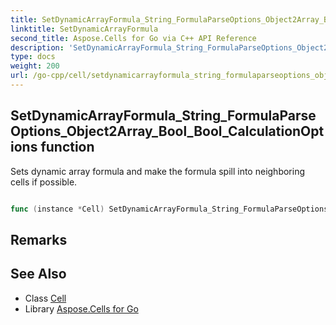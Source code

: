 ```yaml
---
title: SetDynamicArrayFormula_String_FormulaParseOptions_Object2Array_Bool_Bool_CalculationOptions Method 
linktitle: SetDynamicArrayFormula
second_title: Aspose.Cells for Go via C++ API Reference
description: 'SetDynamicArrayFormula_String_FormulaParseOptions_Object2Array_Bool_Bool_CalculationOptions method. Encapsulates the function that represents setdynamicarrayformula in Go.'
type: docs
weight: 200
url: /go-cpp/cell/setdynamicarrayformula_string_formulaparseoptions_object2array_bool_bool_calculationoptions/
---
```


## SetDynamicArrayFormula_String_FormulaParseOptions_Object2Array_Bool_Bool_CalculationOptions function

Sets dynamic array formula and make the formula spill into neighboring cells if possible.

```go

func (instance *Cell) SetDynamicArrayFormula_String_FormulaParseOptions_Object2Array_Bool_Bool_CalculationOptions(arrayformula string, options *FormulaParseOptions, values [][]interface{}, calculaterange bool, calculatevalue bool, copts *CalculationOptions)  (*CellArea,  error) 

```

## Remarks


## See Also

* Class [Cell](../)
* Library [Aspose.Cells for Go](../../)
